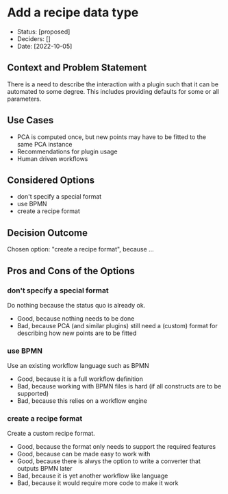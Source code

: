 # Add a recipe data type

* Status: [proposed]
* Deciders: []
* Date: [2022-10-05]

## Context and Problem Statement

There is a need to describe the interaction with a plugin such that it can be automated to some degree.
This includes providing defaults for some or all parameters.

## Use Cases

* PCA is computed once, but new points may have to be fitted to the same PCA instance
* Recommendations for plugin usage
* Human driven workflows

## Considered Options

* don't specify a special format
* use BPMN
* create a recipe format

## Decision Outcome

Chosen option: "create a recipe format", because ...


## Pros and Cons of the Options <!-- optional -->

### don't specify a special format

Do nothing because the status quo is already ok.

* Good, because nothing needs to be done
* Bad, because PCA (and similar plugins) still need a (custom) format for describing how new points are to be fitted

### use BPMN

Use an existing workflow language such as BPMN

* Good, because it is a full workflow definition
* Bad, because working with BPMN files is hard (if all constructs are to be supported)
* Bad, because this relies on a workflow engine

### create a recipe format

Create a custom recipe format.

* Good, because the format only needs to support the required features
* Good, because can be made easy to work with
* Good, because there is alwys the option to write a converter that outputs BPMN later
* Bad, because it is yet another workflow like language
* Bad, because it would require more code to make it work


<!-- markdownlint-disable-file MD013 -->
